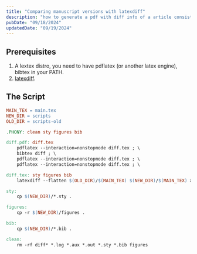 ```yaml
---
title: "Comparing manuscript versions with latexdiff"
description: "how to generate a pdf with diff info of a article consists of multiple tex files"
pubDate: "09/18/2024"
updatedDate: "09/19/2024"
---
```


## Prerequisites

1. A lextex distro, you need to have pdflatex (or another latex engine), bibtex in your PATH.
2. [latexdiff](https://github.com/ftilmann/latexdiff).

## The Script

```Makefile
MAIN_TEX = main.tex
NEW_DIR = scripts
OLD_DIR = scripts-old

.PHONY: clean sty figures bib

diff.pdf: diff.tex
	pdflatex --interaction=nonstopmode diff.tex ; \
	bibtex diff ; \
	pdflatex --interaction=nonstopmode diff.tex ; \
	pdflatex --interaction=nonstopmode diff.tex ; \

diff.tex: sty figures bib
	latexdiff --flatten $(OLD_DIR)/$(MAIN_TEX) $(NEW_DIR)/$(MAIN_TEX) > diff.tex

sty:
	cp $(NEW_DIR)/*.sty .

figures:
	cp -r $(NEW_DIR)/figures .

bib:
	cp $(NEW_DIR)/*.bib .

clean:
	rm -rf diff* *.log *.aux *.out *.sty *.bib figures
```

